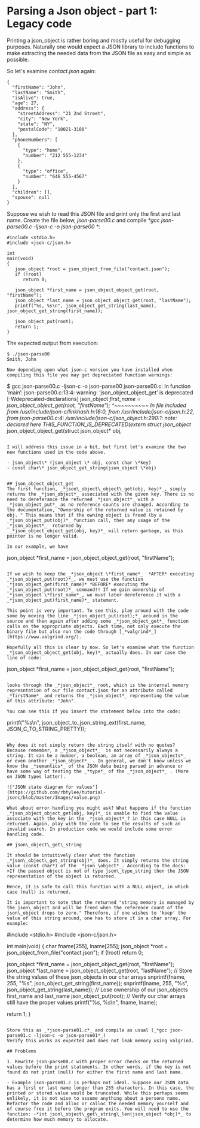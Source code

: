 # Parsing a Json object - part 1: Legacy code

Printing a json\_object is rather boring and mostly useful for debugging purposes. Naturally one would expect a JSON library to include functions to make extracting the needed data from the JSON file as easy and simple as possible.

So let's examine _*contact.json*_ again:

```
{
  "firstName": "John",
  "lastName": "Smith",
  "isAlive": true,
  "age": 27,
  "address": {
    "streetAddress": "21 2nd Street",
    "city": "New York",
    "state": "NY",
    "postalCode": "10021-3100"
  },
  "phoneNumbers": [
    {
      "type": "home",
      "number": "212 555-1234"
    },
    {
      "type": "office",
      "number": "646 555-4567"
    }
  ],
  "children": [],
  "spouse": null
}
```
Suppose we wish to read this JSON file and print only the first and last name. Create the file below, _*json-parse00.c*_ and compile _*gcc json-parse00.c -ljson-c -o json-parse00 *_:

```
#include <stdio.h>
#include <json-c/json.h>

int
main(void)
{
   json_object *root = json_object_from_file("contact.json");
   if (!root)
      return 0;

   json_object *first_name = json_object_object_get(root, "firstName");
   json_object *last_name = json_object_object_get(root, "lastName");
   printf("%s, %s\n", json_object_get_string(last_name), json_object_get_string(first_name));

   json_object_put(root);
   return 1;
}
```

The expected output from execution:

```
$ ./json-parse00
Smith, John

``` 
```
Now depending upon what json-c version you have installed when compiling this file you may get depreciated function warnings:

```
$ gcc json-parse00.c -ljson-c -o json-parse00 
json-parse00.c: In function ‘main’:
json-parse00.c:13:4: warning: ‘json_object_object_get’ is deprecated [-Wdeprecated-declarations]
    json_object *first_name = json_object_object_get(root,  "firstName");
    ^~~~~~~~~~~
In file included from /usr/include/json-c/linkhash.h:16:0,
                 from /usr/include/json-c/json.h:22,
                 from json-parse00.c:4:
/usr/include/json-c/json_object.h:290:1: note: declared here
 THIS_FUNCTION_IS_DEPRECATED(extern struct json_object* json_object_object_get(struct json_object* obj,

```

I will address this issue in a bit, but first let's examine the two new functions used in the code above.

- json_object\* (json_object \* obj, const char \*key)
- const char\* json_object_get_string(json_object \*obj)


## json_object_object_get
The first function, _*json\_object\_object\_get(obj, key)*_, simply returns the _*json_object*_ associated with the given key. There is no need to dereferance the returned _*json_object*_ with a _*json_object_put*_ as no reference counts are changed. According to the documentation, "Ownership of the returned value is retained by obj. " This means that if the owning object is freed (by a  _*json_object_put(obj)*_ function call, then any usage of the _*json_object*_  returned by 
 _*json_object_object_get(obj, key)*_ will return garbage, as this pointer is no longer valid. 

In our example, we have 

```
json_object *first_name = json_object_object_get(root,  "firstName");
```

If we wish to keep the _*json_object \*first_name*_  *AFTER* executing _*json_object_put(root)*_, we must use the function _*json_object_get(first_name)* *BEFORE* executing the _*json_object_put(root)*_ command!! If we gain ownership of _*json_object \*first_name*_, we must later dereference it with a _*json_object_put(first_name)*_ statement.

This point is very important. To see this, play around with the code some by moving the line _*json_object_put(root);*_ around in the source and then again after adding some _*json_object_get*_ function calls on the appropriate objects. Each time, not only execute the binary file but also run the code through [_*valgrind*_](https://www.valgrind.org/).
 
Hopefully all this is clear by now. So let's examine what the function _*json_object_object_get(obj, key)*_ actually does. In our case the line of code:

```
json_object *first_name = json_object_object_get(root,  "firstName");
```

looks through the _*json_object*_ root, which is the internal memory represntation of our file contact.json for an attribute called _*firstName*_ and returns the _*json_object*_ representing the value of this attribute: "John".

You can see this if you insert the statement below into the code:

```
 printf("%s\n", json_object_to_json_string_ext(first_name, JSON_C_TO_STRING_PRETTY));
```

Why does it not simply return the string itself with no quotes? Because remember, a _*json_object*_  is not necessarily always a string. It can be a number, a boolean, an array of _*json_objects*_  or even another _*json_object*_ . In general, we don't know unless we know the _*semantics*_ of the JSON data being parsed in advance or have some way of testing the _*type*_ of the _*json_object*_ . (More on JSON types latter).

!["JSON state diagram for values"](https://github.com/rbtylee/tutorial-jsonc/blob/master/Images/value.png)

What about error handling you might ask? What happens if the function _*json_object_object_get(obj, key)*_ is unable to find the value associate with the key in the _*json_object*_? in this case NULL is returned. Again, play with the code to see the results of such an invalid search. In production code we would include some error handling code. 

## json\_object\_get\_string

It should be intuitively clear what the function _*json\_object\_get_string(obj)*_ does. It simply returns the string value (const char*) of the _*json_\object*_. According to the docs:
>If the passed object is not of type json\_type_string then the JSON representation of the object is returned.

Hence, it is safe to call this function with a NULL object, in which case (null) is returned.

It is important to note that the returned "string memory is managed by the json\_object and will be freed when the reference count of the json\_object drops to zero." Therefore, if one wishes to 'keep' the value of this string around, one has to store it in a char array. For example:

```
#include <stdio.h>
#include <json-c/json.h>

int 
main(void)
{
   char fname[255], lname[255];
   json_object *root = json_object_from_file("contact.json");
   if (!root)
       return 0;
       
   json_object *first_name = json_object_object_get(root,  "firstName");
   json_object *last_name = json_object_object_get(root,  "lastName");
   // Store the string values of these json_objects in our char arrays
   snprintf(fname, 255, "%s", json_object_get_string(first_name));
   snprintf(lname, 255, "%s", json_object_get_string(last_name));
   // Lose ownership of our json_objects first_name and last_name
   json_object_put(root);
   // Verify our char arrays still have the proper values
   printf("%s, %s\n", fname, lname);
   
   return 1;
}

```

Store this as _*json-parse01.c*_ and compile as usual (_*gcc json-parse01.c -ljson-c -o json-parse01*_)
Verify this works as expected and does not leak memory using valgrind.

## Problems

1. Rewrite json-parse00.c with proper error checks on the returned values before the print statements. In other words, if the key is not found do not print (null) for either the first name and last name.

- Example json-parse01.c is perhaps not ideal. Suppose our JSON data has a first or last name longer than 255 characters. In this case, the printed or stored value would be truncated. While this perhaps seems unlikely, it is not wise to assume anything about a persons name. Refactor the code and alloc or calloc the needed memory yourself and of course free it before the program exits. You will need to use the function: -*int json\_object\_get\_string\_len(json_object *obj)*_ to determine how much memory to allocate.
